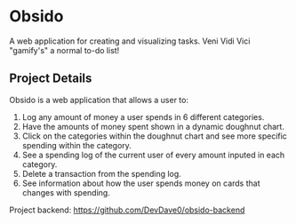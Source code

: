 # Obsido
A web application for creating and visualizing tasks. Veni Vidi Vici "gamify's" a normal to-do list!

<!-- ![Veni Vidi Vici](https://github.com/DevDave0/To-Do-Frontend/blob/master/Screen%20Shot%202020-08-20%20at%2011.19.58%20AM.png) -->

## Project Details 

Obsido is a web application that allows a user to:
1. Log any amount of money a user spends in 6 different categories.
2. Have the amounts of money spent shown in a dynamic doughnut chart. 
3. Click on the categories within the doughnut chart and see more specific spending within the category. 
4. See a spending log of the current user of every amount inputed in each category. 
5. Delete a transaction from the spending log. 
6. See information about how the user spends money on cards that changes with spending.

<!-- 2. Show each task in a with their category with the ability to filter each category. 
3. When completing a task, adds experience points to the user to "level up". 
4. Allows a user to delete tasks. 
5. Visualizes the level of the user with an Avatar that changes with each level up.  -->

<!-- Video demo link: https://www.youtube.com/watch?v=XLV9ZdpmQOs -->

<!-- 
## Stack

1. React.js with implementation of React Routers
2. Semantic-UI framework with custom CSS
3. Ruby on Rails API with JWT Authentication
4. Usage of React Hooks to manage state -->

Project backend: https://github.com/DevDave0/obsido-backend